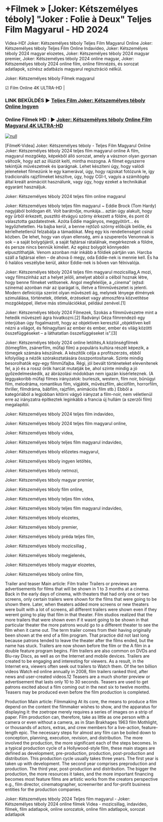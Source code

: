 # +Filmek » [Joker: Kétszemélyes téboly] "Joker : Folie à Deux" Teljes Film Magyarul - HD 2024



Videa-HD! Joker: Kétszemélyes téboly Teljes Film Magyarul Online Joker: Kétszemélyes téboly Teljes Film Online Indavideo, Joker: Kétszemélyes téboly 2024 magyar elozetes, Joker: Kétszemélyes téboly 2024 magyar premier, Joker: Kétszemélyes téboly 2024 online magyar, Joker: Kétszemélyes téboly 2024 online film, online filmnézés, és sorozat adatlapok, színész adatbázis magyarul regisztráció nélkül.

Joker: Kétszemélyes téboly Filmek magyarul

☑ Film Online 4K ULTRA-HD |

### LINK BEKÜLDÉS ▶️ [Teljes Film Joker: Kétszemélyes téboly Online Ingyen](https://t.co/06tNGEtHV4)

### Online Filmek HD : ▶️ [Joker: Kétszemélyes téboly Online Film Magyarul 4K ULTRA-HD](https://t.co/06tNGEtHV4)

[![null](https://static.wixstatic.com/media/855a25_043b5abeb4ae4d35ac003198e7fe56ed~mv2.gif)](https://t.co/06tNGEtHV4)

[FilmeK-Videa] Joker: Kétszemélyes téboly - Teljes Film Magyarul Online
Joker: Kétszemélyes téboly 2024 teljes film magyarul online A film, magyarul mozgókép, képekből álló sorozat, amely a vásznon olyan gyorsan változik, hogy azt az illúziót kelti, mintha mozogna. A filmet egyszerre tekintjük művészetnek és iparágnak. Lehet készíteni úgy, hogy valódi jeleneteket filmezünk le egy kamerával, úgy, hogy rajzokat fotózunk le, így tradicionális rajzfilmeket készítve, úgy, hogy CGI-t, vagyis a számítógép által kreált animációt használunk, vagy úgy, hogy ezeket a technikákat egyaránt használjuk.

Joker: Kétszemélyes téboly 2024 teljes film online magyarul

Joker: Kétszemélyes téboly teljes film magyarul ~ Eddie Brock (Tom Hardy) nagyjából boldogan élt. Volt barátnője, munkája… aztán úgy alakult, hogy egy űrből érkezett, pusztító étvágyú szörny érkezett a földre, és pont őt választotta gazdatestnek. Azóta Eddie magányos, meggyötört… és legyőzhetetlen. Ha bajba kerül, a benne rejtőző szörny előbújik belőle, és kérlelhetetlenül felzabálja a támadókat. Meg egy kis rendetlenséget csinál közben. De lehet, hogy van olyan ellenség, ami a szupererős Venomnak is sok – a saját bolygójáról, a saját fajtársai rátalálnak, megérkeznek a földre, és persze nincs bennük kímélet. Az egész bolygót könnyedén elpusztíthatják. Venom azonban már inkább a földiek pártján van. Harcba száll a fajtársai ellen – de ahova ő megy, oda Eddie-nek is mennie kell. És ha ő halálos veszélybe kerül, akkor Eddie-nek is bőven van félnivalója.

Joker: Kétszemélyes téboly 2024 teljes film magyarul mozicsillag,A mozi, vagy filmszínház azt a helyet jelöli, amelyet abból a célból hoznak létre, hogy benne filmeket vetítsenek. Angol megfelelője, a „cinema” (ejtsd: szinema) azonban már az iparágat is, illetve a filmművészetet is jelenti. Modern definíciója szerint olyan művészeti ág, melynek lényege élmények szimulálása, történetek, ötletek, érzéseket vagy atmoszféra közvetítése mozgóképpel, illetve más stimulációkkal, például zenével.[1]

Joker: Kétszemélyes téboly 2024 Filmezek, Szokás a filmművészetre mint a hetedik művészeti ágra hivatkozni.[2] Radványi Géza filmrendező egy interjúban úgy fogalmazott, hogy az objektíven keresztül „objektíven kell nézni a világot, és felnagyítani az ember és ember, ember és világ közötti összefüggéseket – a láthatatlan összefüggéseket is”.[3]

Joker: Kétszemélyes téboly 2024 online letöltés,A közönségfilmek (tömegfilm, zsánerfilm, műfaji film) a populáris kultúra részét képezik, a tömegek számára készülnek. A készítők célja a profitszerzés, ebből kifolyólag a nézők szórakoztatására összpontosítanak. Szinte mindig besorolhatók egy-egy filmműfajba. Régi, jól bevált történeteket elevenítenek fel, a jó és a rossz örök harcát mutatják be, ahol szinte mindig a jó győzedelmeskedik, az ábrázolási módokban nem igazán kísérleteznek. (A leggyakoribb műfaji filmes irányzatok: burleszk, western, film noir, bűnügyi film, melodráma, romantikus film, vígjáték, művészfilm, akciófilm, horrorfilm, thriller, filmdráma, bábfilm, rajzfilm, animációs film stb.) Ebből a kategóriából a legjobban kitörni vágyó irányzat a film-noir, nem véletlenül erre az irányzatra építkeztek leginkább a francia új hullám (a szerzői film) megalapítói.

Joker: Kétszemélyes téboly 2024 teljes film indavideo,

Joker: Kétszemélyes téboly 2024 teljes film magyarul online,

Joker: Kétszemélyes téboly videa,

Joker: Kétszemélyes téboly teljes film magyarul indavideo,

Joker: Kétszemélyes téboly előzetes magyarul,

Joker: Kétszemélyes téboly ingyen letöltés,

Joker: Kétszemélyes téboly netmozi,

Joker: Kétszemélyes téboly magyar premier,

Joker: Kétszemélyes téboly film online,

Joker: Kétszemélyes téboly teljes film videa,

Joker: Kétszemélyes téboly teljes film magyarul indavideo,

Joker: Kétszemélyes téboly elozetes,

Joker: Kétszemélyes téboly premier,

Joker: Kétszemélyes téboly préda teljes film,

Joker: Kétszemélyes téboly mozicsillag ,

Joker: Kétszemélyes téboly megjelenés,

Joker: Kétszemélyes téboly magyar elozetes,

Joker: Kétszemélyes téboly online film,

Trailer and teaser Main article: Film trailer Trailers or previews are advertisements for films that will be shown in 1 to 3 months at a cinema. Back in the early days of cinema, with theaters that had only one or two screens, only certain trailers were shown for the films that were going to be shown there. Later, when theaters added more screens or new theaters were built with a lot of screens, all different trailers were shown even if they werent going to play that film in that theater. Film studios realized that the more trailers that were shown even if it wasnt going to be shown in that particular theater the more patrons would go to a different theater to see the film when it came out. The term trailer comes from their having originally been shown at the end of a film program. That practice did not last long because patrons tended to leave the theater after the films ended, but the name has stuck. Trailers are now shown before the film or the A film in a double feature program begins. Film trailers are also common on DVDs and Blu-ray Discs, as well as on the Internet and mobile devices. Trailers are created to be engaging and interesting for viewers. As a result, in the Internet era, viewers often seek out trailers to Watch them. Of the ten billion videos Watch ed online annually in 2008, film trailers ranked third, after news and user-created videos.12 Teasers are a much shorter preview or advertisement that lasts only 10 to 30 seconds. Teasers are used to get patrons excited about a film coming out in the next six to twelve months. Teasers may be produced even before the film production is completed.

Production Main article: Filmmaking At its core, the means to produce a film depend on the content the filmmaker wishes to show, and the apparatus for displaying it: the zoetrope merely requires a series of images on a strip of paper. Film production can, therefore, take as little as one person with a camera or even without a camera, as in Stan Brakhages 1963 film Mothlight, or thousands of actors, extras, and crew members for a live-action, feature-length epic. The necessary steps for almost any film can be boiled down to conception, planning, execution, revision, and distribution. The more involved the production, the more significant each of the steps becomes. In a typical production cycle of a Hollywood-style film, these main stages are defined as development, pre-production, production, post-production and distribution. This production cycle usually takes three years. The first year is taken up with development. The second year comprises preproduction and production. The third year, post-production and distribution. The bigger the production, the more resources it takes, and the more important financing becomes most feature films are artistic works from the creators perspective e.g., film director, cinematographer, screenwriter and for-profit business entities for the production companies.

Joker: Kétszemélyes téboly 2024 Teljes film magyarul - Joker: Kétszemélyes téboly 2024 online filmek Videa - mozicsillag, indavideo, filmek, film adatlapok, online sorozatok, online film adatlapok, sorozat adatlapok
